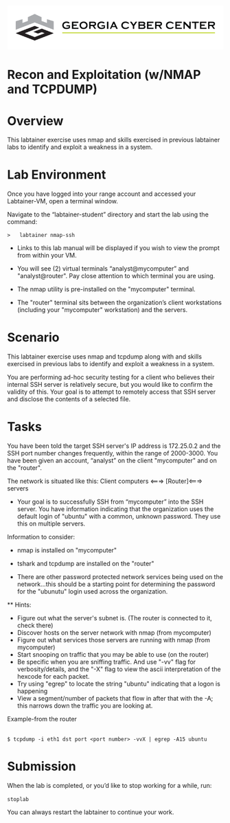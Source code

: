 ![](media/b80e0eacca6dad9d42b5dc3545946591.png)

Recon and Exploitation (w/NMAP and TCPDUMP)
=================================

Overview
========

This labtainer exercise uses nmap and skills exercised in previous labtainer
labs to identify and exploit a weakness in a system.

Lab Environment
===============

Once you have logged into your range account and accessed your Labtainer-VM,
open a terminal window.

Navigate to the “labtainer-student” directory and start the lab using the
command:

~~~~~~~~~~~~~~~~~~~~~~~~~~~~~~~~~~~~~~~~~~~~~~~~~~~~~~~~~~~~~~~~~~~~~~~~~~~~~~~~
>   labtainer nmap-ssh
~~~~~~~~~~~~~~~~~~~~~~~~~~~~~~~~~~~~~~~~~~~~~~~~~~~~~~~~~~~~~~~~~~~~~~~~~~~~~~~~

-   Links to this lab manual will be displayed if you wish to view the prompt
    from within your VM.
    
    
- You will see (2) virtual terminals “analyst@mycomputer” and "analyst@router". Pay close attention to which terminal you are using.
- The nmap utility is pre-installed on the "mycomputer" terminal. 
- The "router" terminal sits between the organization’s client workstations (including your "mycomputer" workstation) and the servers.

Scenario
===============

This labtainer exercise uses nmap and tcpdump along with and skills exercised in previous labs to identify and exploit a weakness in a system.

You are performing ad-hoc security testing for a client who believes their internal SSH server is relatively secure, but you would like to confirm the
validity of this. Your goal is to attempt to remotely access that SSH server and disclose the contents of a selected file.

Tasks
===============

You have been told the target SSH server's IP address is 172.25.0.2 and the SSH port number changes frequently, within the range of 2000-3000. You have been
given an account, “analyst” on the client "mycomputer" and on the "router".

The network is situated like this: 
Client computers <===> [Router]<===> servers

- Your goal is to successfully SSH from “mycomputer” into the SSH server. You have information indicating that the organization uses the default login of "ubuntu" with a common, unknown password. They use this on multiple servers.

Information to consider:

-   nmap is installed on "mycomputer"

-   tshark and tcpdump are installed on the "router"

-   There are other password protected network services being used on the network...this should be a starting point for determining the password for the "ubunutu" login used across the organization.


** Hints: 

- Figure out what the server's subnet is. (The router is connected to it, check there)
- Discover hosts on the server network with nmap (from mycomputer)
- Figure out what services those servers are running with nmap (from mycomputer)
- Start snooping on traffic that you may be able to use (on the router)
- Be specific when you are sniffing traffic.  And use "-vv" flag for verbosity/details, and the "-X" flag to view the ascii interpretation of the hexcode for each packet.
- Try using "egrep" to locate the string "ubuntu" indicating that a logon is happening
-  View a segment/number of packets that flow in after that with the -A<number of lines to view>; this narrows down the traffic you are looking at.

Example-from the router

```

$ tcpdump -i eth1 dst port <port number> -vvX | egrep -A15 ubuntu

```
Submission
=====

When the lab is completed, or you’d like to stop working for a while, run:

``
stoplab
``

You can always restart the labtainer to continue your work.
